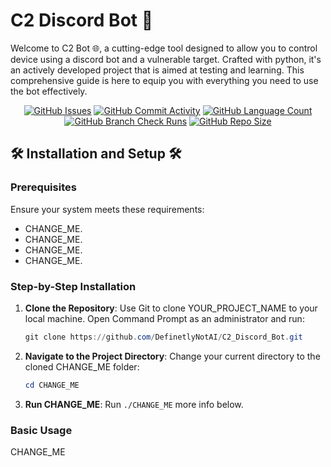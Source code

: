 # C2 Discord Bot 📎

Welcome to C2 Bot 🌐,
a cutting-edge tool
designed to allow you to control device using a discord bot and a vulnerable target.
Crafted with python,
it's an actively developed project that is
aimed at testing and learning.
This comprehensive guide is here to equip you with everything you need to use the bot effectively.

<div align="center">
    <a href="https://github.com/DefinetlyNotAI/C2_Discord_Bot/issues"><img src="https://img.shields.io/github/issues/DefinetlyNotAI/C2_Discord_Bot" alt="GitHub Issues"></a>
    <a href="https://github.com/DefinetlyNotAI/C2_Discord_Bot/graphs/commit-activity"><img src="https://img.shields.io/github/commit-activity/t/DefinetlyNotAI/C2_Discord_Bot" alt="GitHub Commit Activity"></a>
    <a href="https://github.com/DefinetlyNotAI/C2_Discord_Bot/languages"><img src="https://img.shields.io/github/languages/count/DefinetlyNotAI/C2_Discord_Bot" alt="GitHub Language Count"></a>
    <a href="https://github.com/DefinetlyNotAI/C2_Discord_Bot/actions"><img src="https://img.shields.io/github/check-runs/DefinetlyNotAI/C2_Discord_Bot/main" alt="GitHub Branch Check Runs"></a>
    <a href="https://github.com/DefinetlyNotAI/C2_Discord_Bot"><img src="https://img.shields.io/github/repo-size/DefinetlyNotAI/C2_Discord_Bot" alt="GitHub Repo Size"></a>
</div>

## 🛠️ Installation and Setup 🛠️

### Prerequisites

Ensure your system meets these requirements:

- CHANGE_ME.
- CHANGE_ME.
- CHANGE_ME.
- CHANGE_ME.

### Step-by-Step Installation

1. **Clone the Repository**: Use Git to clone YOUR_PROJECT_NAME to your local machine. Open Command Prompt as an administrator and run:

   ```powershell
   git clone https://github.com/DefinetlyNotAI/C2_Discord_Bot.git
   ```

2. **Navigate to the Project Directory**: Change your current directory to the cloned CHANGE_ME folder:

   ```powershell
   cd CHANGE_ME
   ```

3. **Run CHANGE_ME**: Run `./CHANGE_ME` more info below.


### Basic Usage

CHANGE_ME
